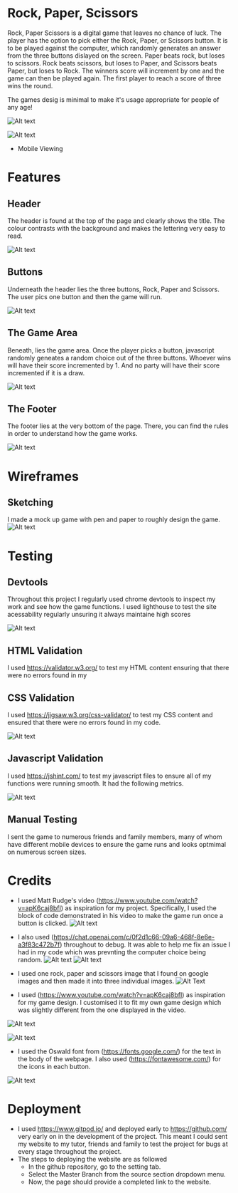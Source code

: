 # Rock, Paper, Scissors



Rock, Paper Scissors is a digital game that leaves no chance of luck. The player has the option to pick either the Rock, Paper, or Scissors button. It is to be played against the computer, which randomly generates an answer from the three buttons dislayed on the screen. Paper beats rock, but loses to scissors. Rock beats scissors, but loses to Paper, and Scissors beats Paper, but loses to Rock. The winners score will increment by one and the game can then be played again. The first player to reach a score of three wins the round. 

The games desig is minimal to make it's usage appropriate for people of any age!

![Alt text](image-3.png)



![Alt text](image-1.png)
- Mobile Viewing
# Features 

 Header 
-
The header is found at the top of the page and clearly shows the title. The colour contrasts with the background and makes the lettering very easy to read.

![Alt text](image-2.png)


Buttons 
-

Underneath the header lies the three buttons, Rock, Paper and Scissors.  The user pics one button and then the game will run.

![Alt text](image-4.png)

The Game Area 
-
Beneath, lies the game area. Once the player picks a button, javascript randomly geneates a random choice out of the three buttons. Whoever wins will have their score incremented by 1. And no party will have their score incremented if it is a draw.

![Alt text](image-5.png)

The Footer 
-
The footer lies at the very bottom of the page. There, you can find the rules in order to understand how the game works.

![Alt text](image-6.png)

# Wireframes 
Sketching
-
I made a mock up game with pen and paper to roughly design the game.
![Alt text](image-9.png)




# Testing 



Devtools
-
Throughout this project I regularly used chrome devtools to inspect my work and see how the game functions. I used lighthouse to test the site acessability regularly unsuring it always maintaine high scores

![Alt text](image-7.png)

HTML Validation 
-
I used https://validator.w3.org/ to test my HTML content ensuring that there were no errors found in my 

CSS Validation 
-
I used https://jigsaw.w3.org/css-validator/ to test my CSS content and ensured that there were no errors found in my code.

![Alt text](image-8.png)

Javascript Validation 
-
I used https://jshint.com/ to test my javascript files to ensure all of my functions were running smooth. It had the following metrics.

![Alt text](image-15.png)



Manual Testing 
-
I sent the game to numerous friends and family members, many of whom have different mobile devices to ensure the game runs and looks optmimal on numerous screen sizes.

# Credits

- I used Matt Rudge's video (https://www.youtube.com/watch?v=apK6caj8bfI) as inspiration for my project. Specifically, I used the block of code demonstrated in his video to make the game run once a button is clicked.
![Alt text](image-10.png)

- I also used (https://chat.openai.com/c/0f2d1c66-09a6-468f-8e6e-a3f83c472b7f) throughout to debug. It was able to help me fix an issue I had in my code which was prevnting the computer choice being random. 
![Alt text](image-11.png) 
![Alt text](image-12.png)

- I used one rock, paper and scissors image that I found on google images and then made it into three individual images. 
![Alt Text](assets/images/RPS.jpg)

- I used (https://www.youtube.com/watch?v=apK6caj8bfI) as inspiration for my game design. I customised it to fit my own game design which was slightly different from the one displayed in the video.

![Alt text](image-13.png)

![Alt text](image-14.png)

- I used the Oswald font from (https://fonts.google.com/) for the text in the body of the webpage. I also used (https://fontawesome.com/) for the icons in each button.

![Alt text](image-16.png)

# Deployment 

- I used https://www.gitpod.io/ and deployed early to https://github.com/ very early on in the development of the project. This meant I could sent my website to my tutor, friends and family to test the project for bugs at every stage throughout the project.
- The steps to deploying the website are as followed 
  - In the github repository, go to the setting tab.
  - Select the Master Branch from the source section dropdown menu.
  - Now, the page should provide a completed link to the website.









